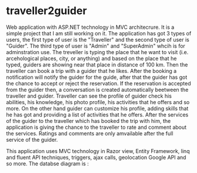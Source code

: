 # traveller2guider
Web application with ASP.NET technology in MVC architecrure.
It is a simple project that I am still working on it. The application has got 3 types of users, the first type of user is the "Traveller"
and the second type of user is "Guider". The third type of user is "Admin" and "SuperAdmin" whcih is for adminstration use. The treveller 
is typing the place that he want to visit (i.e. arcehological places, city, or anything) and based on the place that he typed, guiders are 
showing near that place in distance of 100 km. Then the traveller can book a trip with a guider that he likes. After the booking a
notification will notify the guider for the guide, after that the guider has got the chance to accept or reject the reservation. If the
reservation is accepted from the guider then, a conversation is created automatically beetween the traveller and guider.
Traveller can see the profile of guider check his abilities, his knowledge, his photo profile, his activities that he offers and so more.
On the other hand guider can customize his profile, adding skills that he has got and providing a list of activities that he offers.
After the services of the guider to the traveller which has booked the trip with him, the application is giving the chance to the traveller
to rate and comment about the services. Ratings and comments are only amvailable after the full service of the guider.

This application uses MVC technology in Razor view, Entity Framework, linq and fluent API techniques, triggers, ajax calls, geolocation Google API and so more.
The databse diagram is :
